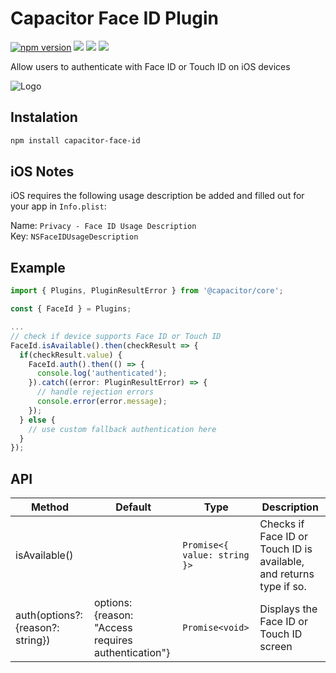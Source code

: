 # Capacitor Face ID Plugin

[![npm version](https://badge.fury.io/js/capacitor-face-id.svg)](https://badge.fury.io/js/capacitor-face-id)
![](https://github.com/danielsogl/capacitor-face-id/workflows/Node%20CI/badge.svg)
![](https://github.com/danielsogl/capacitor-face-id/workflows/iOS/badge.svg)
![](https://github.com/danielsogl/capacitor-face-id/workflows/Node.js%20Package/badge.svg)

Allow users to authenticate with Face ID or Touch ID on iOS devices

![Logo](https://www.intego.com/mac-security-blog/wp-content/uploads/2017/10/Touch-ID-vs-Face-ID.png)

## Instalation

```sh
npm install capacitor-face-id
```

## iOS Notes

iOS requires the following usage description be added and filled out for your app in `Info.plist`:

Name: `Privacy - Face ID Usage Description`
<br>
Key: `NSFaceIDUsageDescription`

## Example

```ts
import { Plugins, PluginResultError } from '@capacitor/core';

const { FaceId } = Plugins;

...
// check if device supports Face ID or Touch ID
FaceId.isAvailable().then(checkResult => {
  if(checkResult.value) {
    FaceId.auth().then(() => {
      console.log('authenticated');
    }).catch((error: PluginResultError) => {
      // handle rejection errors
      console.error(error.message);
    });
  } else {
    // use custom fallback authentication here
  }
});

```

## API

| Method                            | Default                                             | Type                         | Description                                                         |
| --------------------------------- | --------------------------------------------------- | ---------------------------- | ------------------------------------------------------------------- |
| isAvailable()                     |                                                     | `Promise<{ value: string }>` | Checks if Face ID or Touch ID is available, and returns type if so. |
| auth(options?: {reason?: string}) | options: {reason: "Access requires authentication"} | `Promise<void>`              | Displays the Face ID or Touch ID screen                             |
